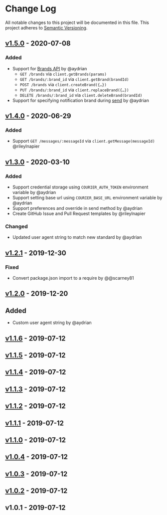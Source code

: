 # Change Log

All notable changes to this project will be documented in this file.
This project adheres to [Semantic Versioning](http://semver.org/).

## [v1.5.0] - 2020-07-08

### Added
- Support for [Brands API](https://docs.trycourier.com/reference/brands-api) by @aydrian
  - `GET /brands` via `client.getBrands(params)`
  - `GET /brands/:brand_id` via `client.getBrand(brandId)`
  - `POST /brands` via `client.createBrand({…})`
  - `PUT /brands/:brand_id` via `client.replaceBrand({…})`
  - `DELETE /brands/:brand_id` via `client.deleteBrand(brandId)`
- Support for specifying notification brand during [send](https://docs.trycourier.com/reference/send-api#sendmessage) by @aydrian

## [v1.4.0] - 2020-06-29

### Added

- Support `GET /messages/:messageId` via `client.getMessage(messageId)` @rileylnapier

## [v1.3.0] - 2020-03-10

### Added

- Support credential storage using `COURIER_AUTH_TOKEN` environment variable by @aydrian
- Support setting base url using `COURIER_BASE_URL` environment variable by @aydrian
- Support preferences and override in send method by @aydrian
- Create GitHub Issue and Pull Request templates by @rileylnapier

### Changed

- Updated user agent string to match new standard by @aydrian

## [v1.2.1] - 2019-12-30

### Fixed

- Convert package.json import to a require by @@scarney81

## [v1.2.0] - 2019-12-20

## Added

- Custom user agent string by @aydrian

## [v1.1.6] - 2019-07-12

## [v1.1.5] - 2019-07-12

## [v1.1.4] - 2019-07-12

## [v1.1.3] - 2019-07-12

## [v1.1.2] - 2019-07-12

## [v1.1.1] - 2019-07-12

## [v1.1.0] - 2019-07-12

## [v1.0.4] - 2019-07-12

## [v1.0.3] - 2019-07-12

## [v1.0.2] - 2019-07-12

## v1.0.1 - 2019-07-12

[v1.5.0]: https://github.com/trycourier/courier-python/compare/v1.4.0...v1.5.0
[v1.4.0]: https://github.com/trycourier/courier-python/compare/v1.3.0...v1.4.0
[v1.3.0]: https://github.com/trycourier/courier-python/compare/v1.2.1...v1.3.0
[v1.2.1]: https://github.com/trycourier/courier-python/compare/v1.2.0...v1.2.1
[v1.2.0]: https://github.com/trycourier/courier-python/compare/v1.1.6...v1.2.0
[v1.1.6]: https://github.com/trycourier/courier-python/compare/v1.1.5...v1.1.6
[v1.1.5]: https://github.com/trycourier/courier-python/compare/v1.1.4...v1.1.5
[v1.1.4]: https://github.com/trycourier/courier-python/compare/v1.1.3...v1.1.4
[v1.1.3]: https://github.com/trycourier/courier-python/compare/v1.1.2...v1.1.3
[v1.1.2]: https://github.com/trycourier/courier-python/compare/v1.1.1...v1.1.2
[v1.1.1]: https://github.com/trycourier/courier-python/compare/v1.1.0...v1.1.1
[v1.1.0]: https://github.com/trycourier/courier-python/compare/v1.0.4...v1.1.0
[v1.0.4]: https://github.com/trycourier/courier-python/compare/v1.0.3...v1.0.4
[v1.0.3]: https://github.com/trycourier/courier-python/compare/v1.0.2...v1.0.3
[v1.0.2]: https://github.com/trycourier/courier-python/compare/v1.0.1...v1.0.2
